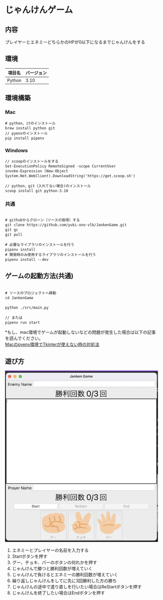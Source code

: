 # じゃんけんゲーム

## 内容

プレイヤーとエネミーどちらかのHPが0以下になるまでじゃんけんをする

## 環境

| 項目名 | バージョン |
|:--: | :-- |
| Python | 3.10 |

## 環境構築

### Mac

```terminal
# python、itのインストール
brew install python git
// pyenvのインストール
pip install pipenv
```

### Windows

```PowerShellプロンプト
// scoopのインストールをする
Set-ExecutionPolicy RemoteSigned -scope CurrentUser
invoke-Expression (New-Object System.Net.WebClient).DownloadString('https://get.scoop.sh')

// python、git（入れてない場合)のインストール
scoop install git python-3.10
```

### 共通

```terminal

# githubからクローン（ソースの取得）する
git clone https://github.com/yuki-ono-vlb/JankenGame.git
git gc
git pull

# 必要なライブラリのインストールを行う
pipenv install
# 開発時のみ使用するライブラリのインストールを行う
pipenv install --dev
```

## ゲームの起動方法(共通)

```terminal

# ソースのプロジェクトへ移動
cd JankenGame

python ./src/main.py

// または
pipenv run start
```

*もし、mac環境でゲームが起動しないなどの問題が発生した場合は以下の記事を読んでください。  
[Macのpyenv環境でTkinterが使えない時の対処法](https://qiita.com/lberc_yuki_ono/items/11f001a55a14fcde08a1)

## 遊び方

![じゃんけんゲーム](image/jankengame.png)

1. エネミーとプレイヤーの名前を入力する
2. Startボタンを押す
3. グー、チョキ、パーのボタンの何れかを押す
4. じゃんけんで勝つと勝利回数が増えていく
5. じゃんけんで負けるとエネミーの勝利回数が増えていく
6. 繰り返しじゃんけんをしてに先に3回勝利した方の勝ち
7. じゃんけんの途中で遣り直しを行いたい場合はReStartボタンを押す
8. じゃんけんを終了したい場合はEndボタンを押す
